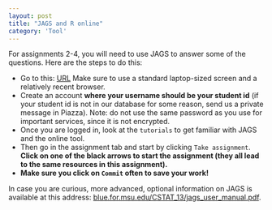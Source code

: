```yaml
---
layout: post
title: "JAGS and R online"
category: 'Tool'
---
```


For assignments 2-4, you will need to use JAGS to answer some of the questions. Here are the steps to do this:

- Go to this: [URL](http://54.201.228.108/) Make sure to use a standard laptop-sized screen and a relatively recent browser.
- Create an account **where your username should be your student id** (if your student id is not in our database for some reason, send us a private message in Piazza). Note: do not use the same password as you use for important services, since it is not encrypted.
- Once you are logged in, look at the ``tutorials`` to get familiar with JAGS and the online tool. 
- Then go in the assignment tab and start by clicking ``Take assignment``. **Click on one of the black arrows to start the assignment (they all lead to the same resources in this assignment).**
- **Make sure you click on ``Commit`` often to save your work!**


In case you are curious, more advanced, optional information on JAGS is available at this address: [blue.for.msu.edu/CSTAT_13/jags_user_manual.pdf](http://blue.for.msu.edu/CSTAT_13/jags_user_manual.pdf).
